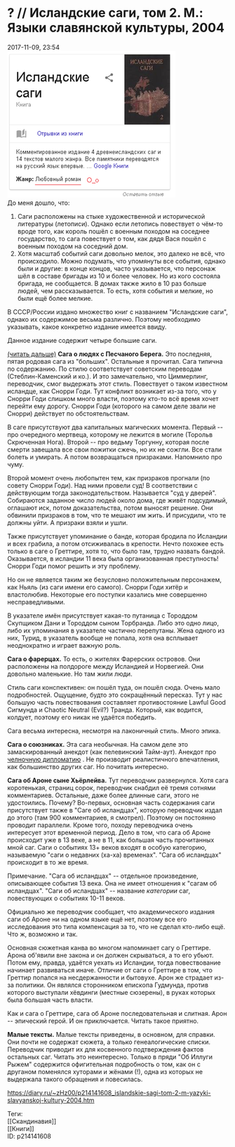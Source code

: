 ? // Исландские саги, том 2. М.: Языки славянской культуры, 2004
=================================================================

   
 2017-11-09, 23:54   
   ![](pics/LuSFzfx.png)    
 До меня дошло, что:   
 1. Саги расположены на стыке художественной и исторической литературы (летописи). Однако если летопись повествует о чём-то вроде того, как король пошёл с военным походом на соседнее государство, то сага повествует о том, как дядя Вася пошёл с военным походом на соседний дом.   
 2. Хотя масштаб событий саги довольно мелок, это далеко не всё, что происходило. Можно подумать, что упомянуты все события, однако были и другие: в конце концов, часто указывается, что персонаж шёл в составе бригады из 10 и более человек. Но из кого состояла бригада, не сообщается. В домах также жило в 10 раз больше людей, чем рассказывается. То есть, хотя события и мелкие, но были ещё более мелкие.   
   
 В СССР/России издано множество книг с названием "Исландские саги", однако их содержимое весьма различно. Поэтому необходимо указывать, какое конкретно издание имеется ввиду.   
   
 Данное издание содержит четыре большие саги.   
   
  [(читать дальше)](https://zHz00.diary.ru/p214141608.htm?index=1#linkmore214141608m1)     **Сага о людях с Песчаного Берега.**  Это последняя, пятая родовая сага из "больших". Остальные я прочитал. Сага типична по содержанию. По стилю соответствует советским переводам (Стеблин-Каменский и ко.). И это замечательно, что Циммерлинг, переводчик, смог выдержать этот стиль. Повествует о таком известном исландце, как Снорри Годи. Тут конфликт возникает из-за того, что у Снорри Годи слишком много власти, поэтому кто-то всё время хочет перейти ему дорогу. Снорри Годи (которого на самом деле звали не Снорри) действует по обстоятельствам.   
   
 В саге присутствуют два капитальных магических момента. Первый -- про очередного мертвеца, которому не лежится в могиле (Торольв Скрюченная Нога). Второй -- про ведьму Торгунну, которая после смерти завещала все свои пожитки сжечь, но их не сожгли. Все стали болеть и умирать. А потом возвращаться призраками. Напомнило про чуму.   
   
 Второй момент очень любопытен тем, как призраков прогнали (по совету Снорри Годи). Над ними провели суд! В соответствии с действующим тогда законодательством. Называется "суд у дверей". Собираются заданное число людей около дома, где живёт подсудимый, оглашают иск, потом доказательства, потом выносят решение. Они обвинили призраков в том, что те мешают им жить. И присудили, что те должны уйти. А призраки взяли и ушли.   
   
 Также присутствует упоминание о банде, которая бродила по Исландии и всех грабила, а потом отсиживалась в крепости. Нечто похожее есть только в саге о Греттире, хотя то, что было там, трудно назвать бандой. Оказывается, в исландии 11 века была организованная преступность! Снорри Годи помог решить и эту проблему.   
   
 Но он не является таким же безусловно положительным персонажем, как Ньяль (из саги имени его самого). Снорри Годи хитёр и властолюбив. Некоторые его поступки казались мне совершенно несправедливыми.   
   
 В указателе имён присутствует какая-то путаница с Тороддом Скупщиком Дани и Тороддом сыном Торбранда. Либо это одно лицо, либо их упоминания в указателе частично перепутаны. Жена одного из них, Турид, в указатель вообще не попала, хотя она всплывает неоднократно и играет важную роль.   
   
  **Сага о фарерцах.**  То есть, о жителях Фарерских островов. Они расположены на полдороге между Исландией и Норвегией. Они довольно маленькие. Но там жили люди.   
   
 Стиль саги конспективен: он пошёл туда, он пошёл сюда. Очень мало подробностей. Ощущение, будто это сокращённый пересказ. Тут у нас большую часть повествования составляет противостояние Lawful Good Сигмунда и Chaotic Neutral (Evil?) Транда. Который, как водится, колдует, поэтому его никак не удаётся победить.   
   
 Сага весьма интересна, несмотря на лаконичный стиль. Много эпика.   
   
  **Сага о союзниках.**  Эта сага необычная. На самом деле это замаскированный анекдот (как пелевинский Тайм-аут). Анекдот про  [челночную дипломатию](http://fit4brain.com/623)  . Не производит реалистичного впечатления, как большинство других саг. Но почитать интересно.   
   
  **Сага об Ароне сыне Хьёрлейва.**  Тут переводчик развернулся. Хотя сага коротенькая, страниц сорок, переводчик снабдил её тремя сотнями комментариев. Остальные, даже более длинные саги, этого не удостоились. Почему? Во-первых, основная часть содержания саги присутствует также в "Саге об исландцах", которую переводчик издал до этого (там 900 комментариев, я смотрел). Поэтому он постоянно проводит параллели. Кроме того, походу переводчика очень интересует этот временной период. Дело в том, что сага об Ароне происходит уже в 13 веке, а не в 11, как большая часть прочитанных мной саг. Саги о событиях 13+ веков входят в особую категорию, называемую "саги о недавних (ха-ха) временах". "Сага об исландцах" происходит в то же время.   
   
 Примечание. "Сага об исландцах" -- отдельное произведение, описывающее события 13 века. Она не имеет отношения к "сагам об исландцах". "Саги об исландцах" -- название  *категории*  саг, повествующих о событиях 10-11 веков.   
   
 Официально же переводчик сообщает, что академического издания саги об Ароне ни на одном языке ещё нет, поэтому все его исследования это типа компенсация за то, что не сделал кто-либо ещё. Что ж, возможно и так.   
   
 Основная сюжетная канва во многом напоминает сагу о Греттире. Арона об'явили вне закона и он должен скрываться, а то его убьют. Потом ему, правда, удаётся уехать из Исландии, тогда повествование начинает развиваться иначе. Отличие от саги о Греттире в том, что Греттир попался на несдержанности и бытовухе. Арон же страдает из-за политики. Он являлся сторонником епископа Гудмунда, против которого выступали хёвдинги (местные сюзерены), в руках которых была большая часть власти.   
   
 Как и сага о Греттире, сага об Ароне последовательная и слитная. Арон -- эпический герой. И он приключается. Читать такое приятно.   
   
  **Малые тексты.**  Малые тексты приведены, в основном, для справки. Они почти не содержат сюжета, а только генеалогические списки. Переводчик приводит их для косвенного подтверждения фактов остальных саг. Читать это неинтересно. Только в пряди "Об Иллуги Рыжем" содержится офигительная подробность о том, как он с друганом поменялся хуторами и жёнами (!), одна из которых не выдержала такого обращения и повесилась.     
    
 <https://diary.ru/~zHz00/p214141608_islandskie-sagi-tom-2-m-yazyki-slavyanskoj-kultury-2004.htm>   
   
 Теги:   
 [[Скандинавия]]   
 [[Книги]]   
 ID: p214141608